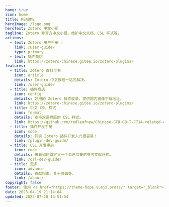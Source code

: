 ```yaml
---
home: true
icon: home
title: README
heroImage: /logo.png
heroText: Zotero 中文小组
tagline: Zotero 非官方中文小组，维护中文文档、CSL 样式等。
actions:
  - text: Zotero 用户手册 💡
    link: /user-guide/
    type: primary
  - text: 插件商店
    link: https://zotero-chinese.gitee.io/zotero-plugins/
features:
  - title: Zotero 百科全书
    icon: article
    details: Zotero 中文教程一站式解决。
    link: /user-guide/
  - title: 插件商店
    icon: config
    details: 好用的 Zotero 插件收录，提供国内镜像下载地址。
    link: https://zotero-chinese.gitee.io/zotero-plugins/
  - title: 中文 CSL 样式
    icon: format
    details: 支持双语排版的 CSL 样式。
    link: https://github.com/redleafnew/Chinese-STD-GB-T-7714-related-csl/
  - title: 插件开发手册
    icon: code
    details: 其实 Zotero 插件开发入门很容易！
    link: /plugin-dev-guide/
  - title: CSL 开发手册
    icon: code
    details: 来看如何自定义一个自己需要的参考文献格式。
    link: /csl-dev-guide/
  - title: 更多
    icon: advance
    details: 贡献指南、关于页面等。
    link: /about/
copyright: false
footer: 使用 <a href="https://theme-hope.vuejs.press/" target="_blank">VuePress Theme Hope</a> 主题 | MIT 协议, 版权所有 © 2022-Present Zotero Chinese
date: 2023-04-19 21:14:04
updated: 2023-07-20 16:51:54
---
```


